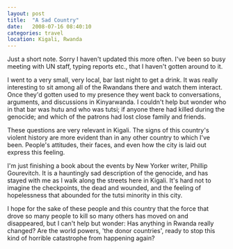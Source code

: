 ```yaml
---
layout: post
title:  "A Sad Country"
date:   2008-07-16 08:40:10
categories: travel
location: Kigali, Rwanda
---
```

Just a short note. Sorry I haven't updated this more often. I've been so busy meeting with UN staff, typing reports etc., that I haven't gotten around to it.

I went to a very small, very local, bar last night to get a drink. It was really interesting to sit among all of the Rwandans there and watch them interact. Once they'd gotten used to my presence they went back to conversations, arguments, and discussions in Kinyarwanda. I couldn't help but wonder who in that bar was hutu and who was tutsi; if anyone there had killed during the genocide; and which of the patrons had lost close family and friends.

These questions are very relevant in Kigali. The signs of this country's violent history are more evident than in any other country to which I've been. People's attitudes, their faces, and even how the city is laid out express this feeling.

I'm just finishing a book about the events by New Yorker writer, Phillip Gourevitch. It is a hauntingly sad description of the genocide, and has stayed with me as I walk along the streets here in Kigali. It's hard not to imagine the checkpoints, the dead and wounded, and the feeling of hopelessness that abounded for the tutsi minority in this city.

I hope for the sake of these people and this country that the force that drove so many people to kill so many others has moved on and disappeared, but I can't help but wonder: Has anything in Rwanda really changed? Are the world powers, 'the donor countries', ready to stop this kind of horrible catastrophe from happening again?
